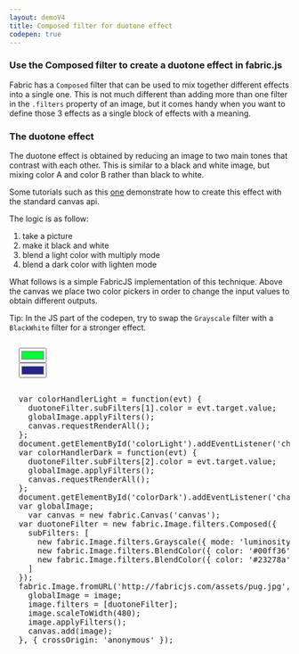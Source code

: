 ```yaml
---
layout: demoV4
title: Composed filter for duotone effect
codepen: true
---
```

### Use the Composed filter to create a duotone effect in fabric.js

Fabric has a `Composed` filter that can be used to mix together different effects into a single one.
This is not much different than adding more than one filter in the `.filters` property of an image, but it comes handy when you want to define those 3 effects as a single block of effects with a meaning.

### The duotone effect

The duotone effect is obtained by reducing an image to two main tones that contrast with each other. This is similar to a black and white image, but mixing color A and color B rather than black to white.

Some tutorials such as this [one](https://codeburst.io/build-spotifys-colorizer-effect-with-javascript-35cb75fc638c) demonstrate how to create this effect with the standard canvas api.

The logic is as follow:
1. take a picture
2. make it black and white
3. blend a light color with multiply mode
4. blend a dark color with lighten mode

What follows is a simple FabricJS implementation of this technique.
Above the canvas we place two color pickers in order to change the input values to obtain different outputs.

Tip: In the JS part of the codepen, try to swap the `Grayscale` filter with a `BlackWhite` filter for a stronger effect.

<div
  class="codepen-later"
  data-editable="true"
  data-height="700"
  data-default-tab="js,result"
>
<pre data-lang="css" data-options-autoprefixer="true"></pre>
<pre data-lang="html">
  <input type="color" id="colorLight" value="#00ff36" />
  <input type="color" id="colorDark" value="#23278a" />
  <canvas id="canvas" width="500" height="620" ></canvas>
</pre>
<pre data-lang="js">
  var colorHandlerLight = function(evt) {
    duotoneFilter.subFilters[1].color = evt.target.value;
    globalImage.applyFilters();
    canvas.requestRenderAll();
  };
  document.getElementById('colorLight').addEventListener('change', colorHandlerLight);
  var colorHandlerDark = function(evt) {
    duotoneFilter.subFilters[2].color = evt.target.value;
    globalImage.applyFilters();
    canvas.requestRenderAll();
  };
  document.getElementById('colorDark').addEventListener('change', colorHandlerDark);
  var globalImage;
	var canvas = new fabric.Canvas('canvas');
  var duotoneFilter = new fabric.Image.filters.Composed({
    subFilters: [
      new fabric.Image.filters.Grayscale({ mode: 'luminosity' }), // make it black and white
      new fabric.Image.filters.BlendColor({ color: '#00ff36' }), // apply light color
      new fabric.Image.filters.BlendColor({ color: '#23278a', mode: 'lighten' }), // apply a darker color
    ]
  });
  fabric.Image.fromURL('http://fabricjs.com/assets/pug.jpg', function(image) {
    globalImage = image;
    image.filters = [duotoneFilter];
    image.scaleToWidth(480);
    image.applyFilters();
    canvas.add(image);
  }, { crossOrigin: 'anonymous' });
</pre>
</div>
